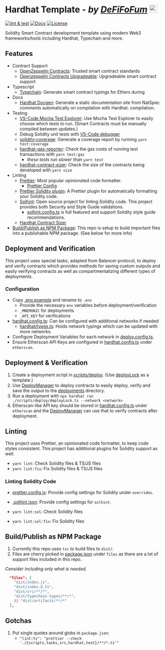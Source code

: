 # Hardhat Template - _by [DeFiFoFum](https://github.com/defifofum)_ <img src="https://avatars.githubusercontent.com/u/78645267?v=4" alt="DeFiFoFum Avatar" width="25px">
<!-- 
  FIXME: Update `DeFiFoFum/hardhat-template` based on current repo 
  1. Find All (CMD/CTRL + SHIFT + F)
  2. Search for: DeFiFoFum/hardhat-template
  3. Replace with <user>/<your-repo>
  -->
[![lint & test](https://github.com/DeFiFoFum/hardhat-template/actions/workflows/lint-test.yml/badge.svg)](https://github.com/DeFiFoFum/hardhat-template/actions/workflows/lint-test.yml)
[![Docs](https://img.shields.io/badge/docs-%F0%9F%93%84-yellow)](./docs/)
[![License](https://img.shields.io/badge/License-GPLv3-green.svg)](https://www.gnu.org/licenses/gpl-3.0)

Solidity Smart Contract development template using modern Web3 frameworks/tools including Hardhat, Typechain and more.

## Features
  <!-- - // TODO: https://www.npmjs.com/package/@tenderly/hardhat-tenderly -->
- Contract Support
  - [OpenZeppelin Contracts](https://docs.openzeppelin.com/contracts/): Trusted smart contract standards
  - [Openzeppelin Contracts Upgradeable](https://github.com/OpenZeppelin/openzeppelin-contracts-upgradeable): Upgradeable smart contract support
- Typescript
  - [Typechain](https://www.npmjs.com/package/typechain): Generate smart contract typings for Ethers during
- Docs
  - [Hardhat Docgen](https://www.npmjs.com/package/hardhat-docgen): Generate a static documentation site from NatSpec comments automatically on compilation with Hardhat.
compilation.
- Testing
  - [VS-Code Mocha Test Explorer](https://marketplace.visualstudio.com/items?itemName=hbenl.vscode-mocha-test-adapter): Use Mocha Test Explorer to easily choose which tests to run. (Smart Contracts must be manually compiled between updates.)
  - Debug Solidity unit tests with [VS-Code debugger](https://code.visualstudio.com/docs/editor/debugging)
  - [solidity-coverage](https://www.npmjs.com/package/solidity-coverage): Generate a coverage report by running `yarn test:coverage`
  - [hardhat-gas-reporter](https://www.npmjs.com/package/hardhat-gas-reporter): Check the gas costs of running test transactions with `yarn test:gas`
    - _these tests run slower than `yarn test`_
  - [hardhat-contract-sizer](https://www.npmjs.com/package/hardhat-contract-sizer): Check the size of the contracts being developed with `yarn size`
- Linting
  - [Prettier](https://prettier.io/): Most popular opinionated code formatter.
    - [Prettier Config](https://prettier.io/docs/en/configuration.html)
  - [Prettier Solidity plugin](https://www.npmjs.com/package/prettier-plugin-solidity): A Prettier plugin for automatically formatting your Solidity code.
  - [Solhint](https://www.npmjs.com/package/solhint): Open source project for linting Solidity code. This project provides both Security and Style Guide validations.
    - [solhint.config.ts](./solhint.config.js) is full featured and support Solidity style guide recommendations.
  - [Hardhat Contract Sizer](https://www.npmjs.com/package/hardhat-contract-sizer)
- [Build/Publish as NPM Package](#buildpublish-as-npm-package): This repo is setup to build important files into a publishable NPM package. (See below for more info)

## Deployment and Verification

This project uses special tasks, adapted from Balancer protocol, to deploy and verify contracts which provides methods for saving custom outputs and easily verifying contracts as well as compartmentalizing different types of deployments.

### Configuration

- Copy [.env.example](./.env.example) and rename to `.env`
  - Provide the necessary `env` variables before deployment/verification
  - `_MNEMONIC` for deployments
  - `_API_KEY` for verifications
- [hardhat.config.ts](./hardhat.config.ts): Can be configured with additional networks if needed
  - [hardhat/types.ts](./hardhat/types.ts): Holds network typings which can be updated with more networks.
- Configure Deployment Variables for each network in [deploy.config.ts](./scripts/deploy/deploy.config.ts).
- Ensure Etherscan API Keys are configured in [hardhat.config.ts](./hardhat.config.ts) under `etherscan`.

## Deployment & Verification

1. Create a deployment script in [scripts/deploy](./scripts/deploy/). (Use [deployLock](./scripts/deploy/deployLock.ts) as a template.)
2. Use [DeployManager](./scripts/deploy/DeployManager.ts) to deploy contracts to easily deploy, verify and save the output to the [deployments](./deployments/) directory.
3. Run a deployment with `npx hardhat run ./scripts/deploy/deployLock.ts --network <network>`
4. Etherscan-like API key should be stored in [hardhat.config.ts](./hardhat.config.ts) under `etherscan` and the [DeployManager](./scripts/deploy/DeployManager.ts) can use that to verify contracts after deployment.

## Linting

This project uses Prettier, an opinionated code formatter, to keep code styles consistent. This project has additional plugins for Solidity support as well.

- `yarn lint`: Check Solidity files & TS/JS files
- `yarn lint:fix`: Fix Solidity files & TS/JS files

### Linting Solidity Code

- [prettier.config.js](./prettier.config.js): Provide config settings for Solidity under `overrides`.
- [.solhint.json](./.solhint.json): Provide config settings for `solhint`.  

- `yarn lint:sol`: Check Solidity files
- `yarn lint:sol:fix`: Fix Solidity files

## Build/Publish as NPM Package

1. Currently this repo uses `tsc` to build files to `dist/`.
2. Files are cherry picked in [package.json](./package.json) under `files` as there are a lot of support files included in this repo.

_Consider including only what is needed._

```json
  "files": [
    "dist/index.js",
    "dist/index.d.ts",
    "dist/src/**/*",
    "dist/typechain-types/**/*",
    // "dist/artifacts/**/*"
  ],
```

## Gotchas

1. Put single quotes around globs in `package.json`:
   - `"lint:ts": "prettier --check './{scripts,tasks,src,hardhat,test}/**/*.ts'"`
